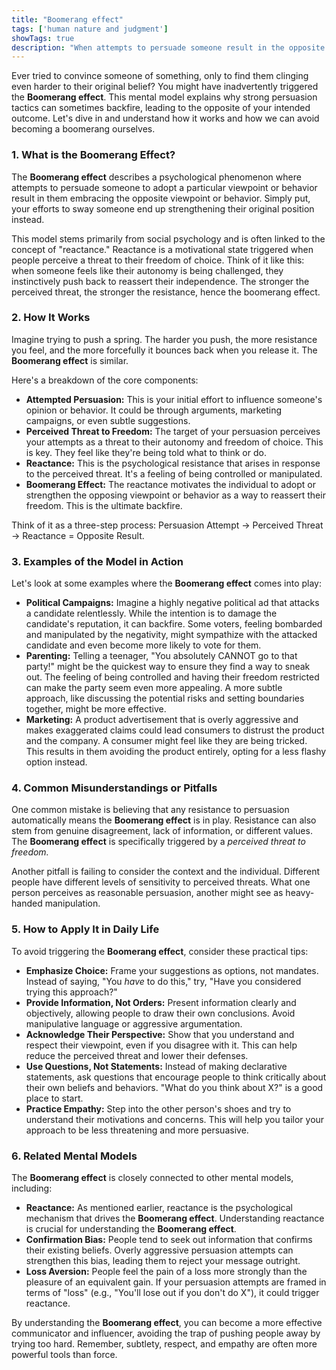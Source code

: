 ```yaml
---
title: "Boomerang effect"
tags: ['human nature and judgment']
showTags: true
description: "When attempts to persuade someone result in the opposite of the intended effect, often because people resist perceived threats to their freedom."
---
```



Ever tried to convince someone of something, only to find them clinging even harder to their original belief? You might have inadvertently triggered the **Boomerang effect**. This mental model explains why strong persuasion tactics can sometimes backfire, leading to the opposite of your intended outcome. Let's dive in and understand how it works and how we can avoid becoming a boomerang ourselves.

### 1. What is the Boomerang Effect?

The **Boomerang effect** describes a psychological phenomenon where attempts to persuade someone to adopt a particular viewpoint or behavior result in them embracing the opposite viewpoint or behavior. Simply put, your efforts to sway someone end up strengthening their original position instead.

This model stems primarily from social psychology and is often linked to the concept of "reactance." Reactance is a motivational state triggered when people perceive a threat to their freedom of choice. Think of it like this: when someone feels like their autonomy is being challenged, they instinctively push back to reassert their independence. The stronger the perceived threat, the stronger the resistance, hence the boomerang effect.

### 2. How It Works

Imagine trying to push a spring. The harder you push, the more resistance you feel, and the more forcefully it bounces back when you release it. The **Boomerang effect** is similar.

Here's a breakdown of the core components:

*   **Attempted Persuasion:** This is your initial effort to influence someone's opinion or behavior. It could be through arguments, marketing campaigns, or even subtle suggestions.
*   **Perceived Threat to Freedom:** The target of your persuasion perceives your attempts as a threat to their autonomy and freedom of choice. This is key. They feel like they're being told what to think or do.
*   **Reactance:** This is the psychological resistance that arises in response to the perceived threat. It's a feeling of being controlled or manipulated.
*   **Boomerang Effect:** The reactance motivates the individual to adopt or strengthen the opposing viewpoint or behavior as a way to reassert their freedom. This is the ultimate backfire.

Think of it as a three-step process: Persuasion Attempt -> Perceived Threat -> Reactance = Opposite Result.

### 3. Examples of the Model in Action

Let's look at some examples where the **Boomerang effect** comes into play:

*   **Political Campaigns:** Imagine a highly negative political ad that attacks a candidate relentlessly. While the intention is to damage the candidate's reputation, it can backfire. Some voters, feeling bombarded and manipulated by the negativity, might sympathize with the attacked candidate and even become more likely to vote for them.
*   **Parenting:** Telling a teenager, "You absolutely CANNOT go to that party!" might be the quickest way to ensure they find a way to sneak out. The feeling of being controlled and having their freedom restricted can make the party seem even more appealing. A more subtle approach, like discussing the potential risks and setting boundaries together, might be more effective.
*   **Marketing:** A product advertisement that is overly aggressive and makes exaggerated claims could lead consumers to distrust the product and the company. A consumer might feel like they are being tricked. This results in them avoiding the product entirely, opting for a less flashy option instead.

### 4. Common Misunderstandings or Pitfalls

One common mistake is believing that any resistance to persuasion automatically means the **Boomerang effect** is in play. Resistance can also stem from genuine disagreement, lack of information, or different values. The **Boomerang effect** is specifically triggered by a *perceived threat to freedom.*

Another pitfall is failing to consider the context and the individual. Different people have different levels of sensitivity to perceived threats. What one person perceives as reasonable persuasion, another might see as heavy-handed manipulation.

### 5. How to Apply It in Daily Life

To avoid triggering the **Boomerang effect**, consider these practical tips:

*   **Emphasize Choice:** Frame your suggestions as options, not mandates. Instead of saying, "You *have* to do this," try, "Have you considered trying this approach?"
*   **Provide Information, Not Orders:** Present information clearly and objectively, allowing people to draw their own conclusions. Avoid manipulative language or aggressive argumentation.
*   **Acknowledge Their Perspective:** Show that you understand and respect their viewpoint, even if you disagree with it. This can help reduce the perceived threat and lower their defenses.
*   **Use Questions, Not Statements:** Instead of making declarative statements, ask questions that encourage people to think critically about their own beliefs and behaviors. "What do you think about X?" is a good place to start.
*   **Practice Empathy:** Step into the other person's shoes and try to understand their motivations and concerns. This will help you tailor your approach to be less threatening and more persuasive.

### 6. Related Mental Models

The **Boomerang effect** is closely connected to other mental models, including:

*   **Reactance:** As mentioned earlier, reactance is the psychological mechanism that drives the **Boomerang effect**. Understanding reactance is crucial for understanding the **Boomerang effect**.
*   **Confirmation Bias:** People tend to seek out information that confirms their existing beliefs. Overly aggressive persuasion attempts can strengthen this bias, leading them to reject your message outright.
*   **Loss Aversion:** People feel the pain of a loss more strongly than the pleasure of an equivalent gain. If your persuasion attempts are framed in terms of "loss" (e.g., "You'll lose out if you don't do X"), it could trigger reactance.

By understanding the **Boomerang effect**, you can become a more effective communicator and influencer, avoiding the trap of pushing people away by trying too hard. Remember, subtlety, respect, and empathy are often more powerful tools than force.


